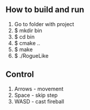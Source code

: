 ## How to build and run
1. Go to folder with project
2. $ mkdir bin
3. $ cd bin
4. $ cmake ..
5. $ make
6. $ ./RogueLike

## Control
1. Arrows - movement
2. Space - skip step
3. WASD - cast fireball
